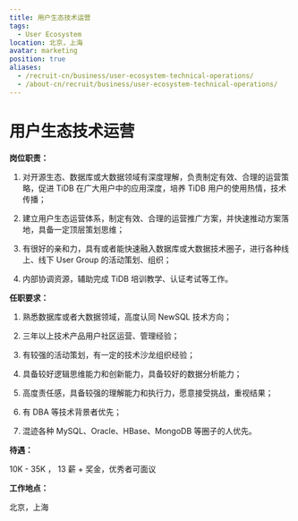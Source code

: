 ```yaml
---
title: 用户生态技术运营
tags:
  - User Ecosystem
location: 北京，上海
avatar: marketing
position: true
aliases:
  - /recruit-cn/business/user-ecosystem-technical-operations/
  - /about-cn/recruit/business/user-ecosystem-technical-operations/
---
```


# 用户生态技术运营

**岗位职责：**

1. 对开源生态、数据库或大数据领域有深度理解，负责制定有效、合理的运营策略，促进 TiDB 在广大用户中的应用深度，培养 TiDB 用户的使用热情，技术传播；

2. 建立用户生态运营体系，制定有效、合理的运营推广方案，并快速推动方案落地，具备一定顶层策划思维；

3. 有很好的亲和力，具有或者能快速融入数据库或大数据技术圈子，进行各种线上、线下 User Group 的活动策划、组织；

4. 内部协调资源，辅助完成 TiDB 培训教学、认证考试等工作。

**任职要求：**

1. 熟悉数据库或者大数据领域，高度认同 NewSQL 技术方向；

2. 三年以上技术产品用户社区运营、管理经验；

3. 有较强的活动策划，有一定的技术沙龙组织经验；

4. 具备较好逻辑思维能力和创新能力，具备较好的数据分析能力；

5. 高度责任感，具备较强的理解能力和执行力，愿意接受挑战，重视结果；

6. 有 DBA 等技术背景者优先；

7. 混迹各种 MySQL、Oracle、HBase、MongoDB 等圈子的人优先。

**待遇：**

10K - 35K ， 13 薪 + 奖金，优秀者可面议

**工作地点：**

北京，上海
